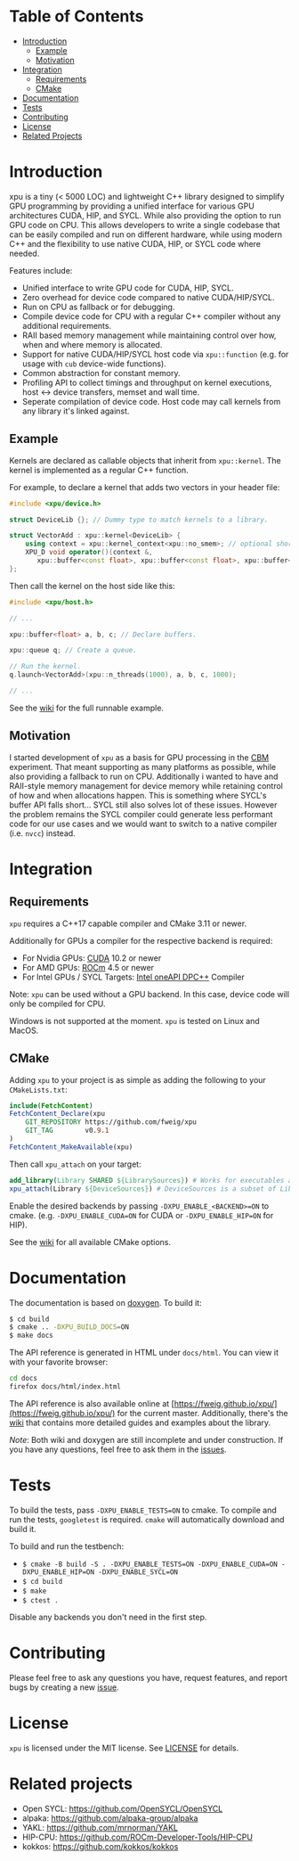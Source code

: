 # Table of Contents

- [Introduction](#introduction)
    - [Example](#example)
    - [Motivation](#motivation)
- [Integration](#integration)
    - [Requirements](#requirements)
    - [CMake](#cmake)
- [Documentation](#documentation)
- [Tests](#tests)
- [Contributing](#contributing)
- [License](#license)
- [Related Projects](#related-projects)

# Introduction

xpu is a tiny (< 5000 LOC) and lightweight C++ library designed to simplify GPU programming by providing a unified interface for various GPU architectures CUDA, HIP, and SYCL. While also providing the option to run GPU code on CPU. This allows developers to write a single codebase that can be easily compiled and run on different hardware, while using modern C++ and the flexibility to use native CUDA, HIP, or SYCL code where needed.

Features include:
- Unified interface to write GPU code for CUDA, HIP, SYCL.
- Zero overhead for device code compared to native CUDA/HIP/SYCL.
- Run on CPU as fallback or for debugging.
- Compile device code for CPU with a regular C++ compiler without any additional requirements.
- RAII based memory management while maintaining control over how, when and where memory is allocated.
- Support for native CUDA/HIP/SYCL host code via `xpu::function` (e.g. for usage with `cub` device-wide functions).
- Common abstraction for constant memory.
- Profiling API to collect timings and throughput on kernel executions, host <-> device transfers, memset and wall time.
- Seperate compilation of device code. Host code may call kernels from any library it's linked against.

## Example

Kernels are declared as callable objects that inherit from `xpu::kernel`. The kernel is implemented as a regular C++ function.

For example, to declare a kernel that adds two vectors in your header file:
```c++
#include <xpu/device.h>

struct DeviceLib {}; // Dummy type to match kernels to a library.

struct VectorAdd : xpu::kernel<DeviceLib> {
    using context = xpu::kernel_context<xpu::no_smem>; // optional shorthand
    XPU_D void operator()(context &,
       xpu::buffer<const float>, xpu::buffer<const float>, xpu::buffer<float>, size_t);
};
```

Then call the kernel on the host side like this:
```c++
#include <xpu/host.h>

// ...

xpu::buffer<float> a, b, c; // Declare buffers.

xpu::queue q; // Create a queue.

// Run the kernel.
q.launch<VectorAdd>(xpu::n_threads(1000), a, b, c, 1000);

// ...
```

See the [wiki](https://github.com/fweig/xpu/wiki/Vector-Add---Example) for the full runnable example.

## Motivation

I started development of `xpu` as a basis for GPU processing in the [CBM](https://www.gsi.de/work/forschung/cbmnqm/cbm) experiment.
That meant supporting as many platforms as possible, while also providing a fallback to run on CPU. Additionally i wanted to have and RAII-style memory management for device memory while retaining control of how and when allocations happen. This is something where SYCL's buffer API falls short... SYCL still also solves lot of these issues. However the problem remains the SYCL compiler could generate less performant code for our use cases and we would want to switch to a native compiler (i.e. `nvcc`) instead.

# Integration

## Requirements

`xpu` requires a C++17 capable compiler and CMake 3.11 or newer.

Additionally for GPUs a compiler for the respective backend is required:
- For Nvidia GPUs: [CUDA](https://developer.nvidia.com/cuda-toolkit) 10.2 or newer
- For AMD GPUs: [ROCm](https://www.amd.com/de/graphics/servers-solutions-rocm) 4.5 or newer
- For Intel GPUs / SYCL Targets: [Intel oneAPI DPC++](https://www.intel.com/content/www/us/en/developer/tools/oneapi/dpc-compiler.html) Compiler

Note: `xpu` can be used without a GPU backend. In this case, device code will only be compiled for CPU.

Windows is not supported at the moment. `xpu` is tested on Linux and MacOS.

## CMake

Adding `xpu` to your project is as simple as adding the following to your `CMakeLists.txt`:
```cmake
include(FetchContent)
FetchContent_Declare(xpu
    GIT_REPOSITORY https://github.com/fweig/xpu
    GIT_TAG        v0.9.1
)
FetchContent_MakeAvailable(xpu)
```

Then call `xpu_attach` on your target:
```cmake
add_library(Library SHARED ${LibrarySources}) # Works for executables as well
xpu_attach(Library ${DeviceSources}) # DeviceSources is a subset of LibrarySources that should be compiled for GPU
```

Enable the desired backends by passing `-DXPU_ENABLE_<BACKEND>=ON` to cmake. (e.g. `-DXPU_ENABLE_CUDA=ON` for CUDA or `-DXPU_ENABLE_HIP=ON` for HIP).

See the [wiki](https://github.com/fweig/xpu/wiki/CMake-Options) for all available CMake options.

# Documentation

The documentation is based on [doxygen](https://www.doxygen.nl/). To build it:
```bash
$ cd build
$ cmake .. -DXPU_BUILD_DOCS=ON
$ make docs
```

The API reference is generated in HTML under `docs/html`. You can view it with your favorite browser:
```bash
cd docs
firefox docs/html/index.html
```

The API reference is also available online at [https://fweig.github.io/xpu/](https://fweig.github.io/xpu/) for the current master.
Additionally, there's the [wiki](https://github.com/fweig/xpu/wiki) that contains more detailed guides and examples about the library.

*Note*: Both wiki and doxygen are still incomplete and under construction. If you have any questions, feel free to ask them in the [issues](https://github.com/fweig/xpu/issues/new).

# Tests

To build the tests, pass `-DXPU_ENABLE_TESTS=ON` to cmake.  To compile and run the tests, `googletest` is required.
`cmake` will automatically download and build it.

To build and run the testbench:
- `$ cmake -B build -S . -DXPU_ENABLE_TESTS=ON -DXPU_ENABLE_CUDA=ON -DXPU_ENABLE_HIP=ON -DXPU_ENABLE_SYCL=ON`
- `$ cd build`
- `$ make`
- `$ ctest .`

Disable any backends you don't need in the first step.

# Contributing

Please feel free to ask any questions you have, request features, and report bugs by creating a new [issue](https://github.com/fweig/xpu/issues/new).

# License

`xpu` is licensed under the MIT license. See [LICENSE](LICENSE) for details.

# Related projects

- Open SYCL: https://github.com/OpenSYCL/OpenSYCL
- alpaka: https://github.com/alpaka-group/alpaka
- YAKL: https://github.com/mrnorman/YAKL
- HIP-CPU: https://github.com/ROCm-Developer-Tools/HIP-CPU
- kokkos: https://github.com/kokkos/kokkos
